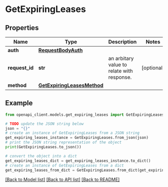 # GetExpiringLeases


## Properties

Name | Type | Description | Notes
------------ | ------------- | ------------- | -------------
**auth** | [**RequestBodyAuth**](RequestBodyAuth.md) |  | 
**request_id** | **str** | an arbitary value to relate with response. | [optional] 
**method** | [**GetExpiringLeasesMethod**](GetExpiringLeasesMethod.md) |  | 

## Example

```python
from openapi_client.models.get_expiring_leases import GetExpiringLeases

# TODO update the JSON string below
json = "{}"
# create an instance of GetExpiringLeases from a JSON string
get_expiring_leases_instance = GetExpiringLeases.from_json(json)
# print the JSON string representation of the object
print(GetExpiringLeases.to_json())

# convert the object into a dict
get_expiring_leases_dict = get_expiring_leases_instance.to_dict()
# create an instance of GetExpiringLeases from a dict
get_expiring_leases_from_dict = GetExpiringLeases.from_dict(get_expiring_leases_dict)
```
[[Back to Model list]](../README.md#documentation-for-models) [[Back to API list]](../README.md#documentation-for-api-endpoints) [[Back to README]](../README.md)


